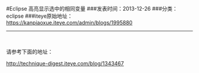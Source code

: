 #Eclipse 高亮显示选中的相同变量
###发表时间：2013-12-26
###分类：eclipse
###iteye原始地址：<a href="https://kanpiaoxue.iteye.com/admin/blogs/1995880" target="_blank">https://kanpiaoxue.iteye.com/admin/blogs/1995880</a>

---

<div class="iteye-blog-content-contain" style="font-size: 14px;"> 
 <p>&nbsp;</p> 
 <p>请参考下面的地址：</p> 
 <p><a href="http://technique-digest.iteye.com/blog/1343467">http://technique-digest.iteye.com/blog/1343467</a></p> 
</div>